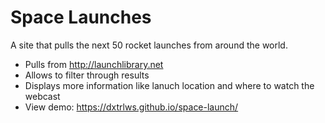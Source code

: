 # Space Launches
A site that pulls the next 50 rocket launches from around the world.

* Pulls from http://launchlibrary.net
* Allows to filter through results
* Displays more information like lanuch location and where to watch the webcast
* View demo: https://dxtrlws.github.io/space-launch/
